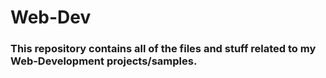 # Web-Dev

### This repository contains all of the files and stuff related to my Web-Development projects/samples.
